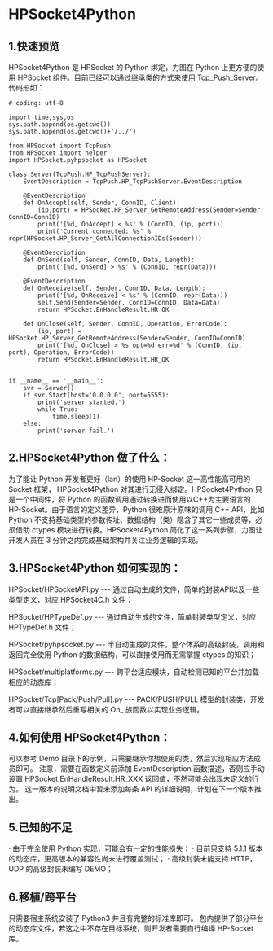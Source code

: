 # HPSocket4Python
## 1.快速预览
HPSocket4Python 是 HPSocket 的 Python 绑定，力图在 Python 上更方便的使用 HPSocket 组件。目前已经可以通过继承类的方式来使用 Tcp_Push_Server。
代码形如：
```
# coding: utf-8

import time,sys,os
sys.path.append(os.getcwd())
sys.path.append(os.getcwd()+'/../')

from HPSocket import TcpPush
from HPSocket import helper
import HPSocket.pyhpsocket as HPSocket

class Server(TcpPush.HP_TcpPushServer):
    EventDescription = TcpPush.HP_TcpPushServer.EventDescription

    @EventDescription
    def OnAccept(self, Sender, ConnID, Client):
        (ip,port) = HPSocket.HP_Server_GetRemoteAddress(Sender=Sender, ConnID=ConnID)
        print('[%d, OnAccept] < %s' % (ConnID, (ip, port)))
        print('Current connected: %s' % repr(HPSocket.HP_Server_GetAllConnectionIDs(Sender)))

    @EventDescription
    def OnSend(self, Sender, ConnID, Data, Length):
        print('[%d, OnSend] > %s' % (ConnID, repr(Data)))

    @EventDescription
    def OnReceive(self, Sender, ConnID, Data, Length):
        print('[%d, OnReceive] < %s' % (ConnID, repr(Data)))
        self.Send(Sender=Sender, ConnID=ConnID, Data=Data)
        return HPSocket.EnHandleResult.HR_OK

    def OnClose(self, Sender, ConnID, Operation, ErrorCode):
        (ip, port) = HPSocket.HP_Server_GetRemoteAddress(Sender=Sender, ConnID=ConnID)
        print('[%d, OnClose] > %s opt=%d err=%d' % (ConnID, (ip, port), Operation, ErrorCode))
        return HPSocket.EnHandleResult.HR_OK


if __name__ == '__main__':
    svr = Server()
    if svr.Start(host='0.0.0.0', port=5555):
        print('server started.')
        while True:
            time.sleep(1)
    else:
        print('server fail.')
```

## 2.HPSocket4Python 做了什么：
为了能让 Python 开发者更好（lan）的使用 HP-Socket 这一高性能高可用的 Socket 框架， HPSocket4Python 对其进行无侵入绑定。HPSocket4Python 只是一个中间件，将 Python 的函数调用通过转换进而使用以C++为主要语言的 HP-Socket。由于语言的定义差异，Python 很难原汁原味的调用 C++ API，比如 Python 不支持基础类型的参数传址、数据结构（类）隐含了其它一些成员等，必须借助 ctypes 模块进行转换。HPSocket4Python 简化了这一系列步骤，力图让开发人员在 3 分钟之内完成基础架构并关注业务逻辑的实现。

## 3.HPSocket4Python 如何实现的：
HPSocket/HPSocketAPI.py --- 通过自动生成的文件，简单的封装API以及一些类型定义，对应 HPSocket4C.h 文件；

HPSocket/HPTypeDef.py --- 通过自动生成的文件，简单封装类型定义，对应 HPTypeDef.h 文件；

HPSocket/pyhpsocket.py --- 半自动生成的文件，整个体系的高级封装，调用和返回完全使用 Python 的数据结构，可以直接使用而无需掌握 ctypes 的知识；

HPSocket/multiplatforms.py --- 跨平台适应模块，自动检测已知的平台并加载相应的动态库；

HPSocket/Tcp[Pack/Push/Pull].py --- PACK/PUSH/PULL 模型的封装类，开发者可以直接继承然后重写相关的 On_ 族函数以实现业务逻辑。

## 4.如何使用 HPSocket4Python：
可以参考 Demo 目录下的示例，只需要继承你想使用的类，然后实现相应方法成员即可。
注意，需要在函数定义前添加 EventDescription 函数描述，否则应手动设置 HPSocket.EnHandleResult.HR_XXX 返回值，不然可能会出现未定义的行为。
这一版本的说明文档中暂未添加每条 API 的详细说明，计划在下一个版本推出。

## 5.已知的不足
· 由于完全使用 Python 实现，可能会有一定的性能损失；
· 目前只支持 5.1.1 版本的动态库，更高版本的兼容性尚未进行覆盖测试；
· 高级封装未能支持 HTTP，UDP 的高级封装未编写 DEMO；

## 6.移植/跨平台
只需要宿主系统安装了 Python3 并且有完整的标准库即可。
包内提供了部分平台的动态库文件，若这之中不存在目标系统，则开发者需要自行编译 HP-Socket 库。